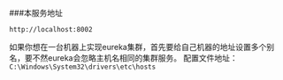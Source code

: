 ###本服务地址
```
http://localhost:8002
```

如果你想在一台机器上实现eureka集群，首先要给自己机器的地址设置多个别名，要不然eureka会忽略主机名相同的集群服务。
配置文件地址：
`C:\Windows\System32\drivers\etc\hosts`
